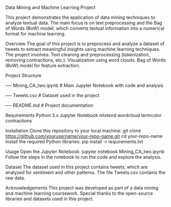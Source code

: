 Data Mining and Machine Learning Project


This project demonstrates the application of data mining techniques to analyze textual data. The main focus is on text preprocessing and the Bag of Words (BoW) model, which converts textual information into a numerical format for machine learning.


Overview 
The goal of this project is to preprocess and analyze a dataset of tweets to extract meaningful insights using machine learning techniques. The project involves:
Text cleaning and preprocessing (tokenization, removing contractions, etc.).
Visualization using word clouds.
Bag of Words (BoW) model for feature extraction.


Project Structure 

── Mining_CA_two.ipynb   # Main Jupyter Notebook with code and analysis

── Tweets.csv            # Dataset used in the project

── README.md             # Project documentation


Requirements 
Python 3.x
Jupyter Notebook
mlxtend
wordcloud
termcolor
contractions


Installation 
Clone this repository to your local machine:
git clone https://github.com/yourusername/your-repo-name.git
cd your-repo-name
Install the required Python libraries:
pip install -r requirements.txt


Usage 
Open the Jupyter Notebook:
jupyter notebook Mining_CA_two.ipynb
Follow the steps in the notebook to run the code and explore the analysis.


Dataset 
The dataset used in this project contains tweets, which are analyzed for sentiment and other patterns. The file Tweets.csv contains the raw data.


Acknowledgements 
This project was developed as part of a data mining and machine learning coursework. Special thanks to the open-source libraries and datasets used in this project.

